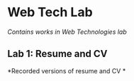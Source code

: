 # Web Tech Lab
*Contains works in Web Technologies lab*

## Lab 1: Resume and CV
*Recorded versions of resume and CV *
